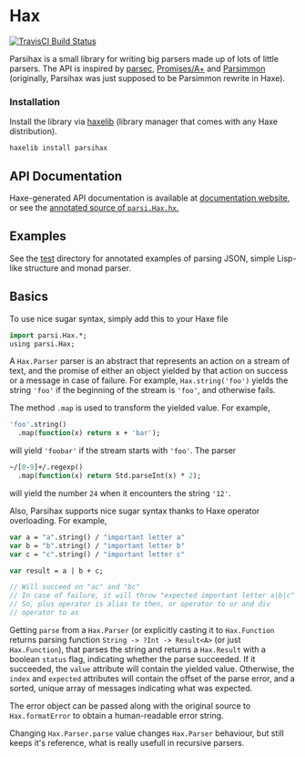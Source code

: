 # Hax
[![TravisCI Build Status](https://api.travis-ci.org/deathbeam/parsihax.svg?branch=master)](https://travis-ci.org/deathbeam/parsihax)

Parsihax is a small library for writing big parsers made up of lots of little parsers. The API is inspired by
[parsec][], [Promises/A+][promises-aplus] and [Parsimmon][parsimmon] (originally, Parsihax was just supposed to be
Parsimmon rewrite in Haxe).

### Installation

Install the library via [haxelib](http://lib.haxe.org/p/parsihax) (library manager that comes with any Haxe distribution).

```
haxelib install parsihax
```

## API Documentation

Haxe-generated API documentation is available at [documentation website][docs], or see the
[annotated source of `parsi.Hax.hx`.][parsihax]

## Examples

See the [test][] directory for annotated examples of parsing JSON, simple Lisp-like structure and monad parser.

## Basics
To use nice sugar syntax, simply add this to your Haxe file

```haxe
import parsi.Hax.*;
using parsi.Hax;
```

A `Hax.Parser` parser is an abstract that represents an action on a stream of text, and the promise of either an
object yielded by that action on success or a message in case of failure. For example, `Hax.string('foo')` yields
the string `'foo'` if the beginning of the stream is `'foo'`, and otherwise fails.

The method `.map` is used to transform the yielded value. For example,

```haxe
'foo'.string()
  .map(function(x) return x + 'bar');
```

will yield `'foobar'` if the stream starts with `'foo'`. The parser

```haxe
~/[0-9]+/.regexp()
  .map(function(x) return Std.parseInt(x) * 2);
```

will yield the number `24` when it encounters the string `'12'`.

Also, Parsihax supports nice sugar syntax thanks to Haxe operator overloading. For example,

```haxe
var a = "a".string() / "important letter a"
var b = "b".string() / "important letter b"
var c = "c".string() / "important letter c"

var result = a | b + c;

// Will succeed on "ac" and "bc"
// In case of failure, it will throw "expected important letter a|b|c"
// So, plus operator is alias to then, or operator to or and div
// operator to as
```

Getting `parse` from a `Hax.Parser` (or explicitly casting it to `Hax.Function` returns parsing function
`String -> ?Int -> Result<A>` (or just `Hax.Function`), that parses the string and returns a `Hax.Result`
with a boolean `status` flag, indicating whether the parse succeeded. If it succeeded, the `value` attribute will
contain the yielded value. Otherwise, the `index` and `expected` attributes will contain the offset of the parse error,
and a sorted, unique array of messages indicating what was expected.

The error object can be passed along with the original source to `Hax.formatError` to obtain
a human-readable error string.

Changing `Hax.Parser.parse` value changes `Hax.Parser` behaviour, but still keeps it's reference, what is
really usefull in recursive parsers.

[docs]: https://deathbeam.github.io/parsihax/parsi/Hax.html
[parsihax]: https://github.com/deathbeam/parsihax/blob/master/src/parsi/Hax.hx
[test]: https://github.com/deathbeam/parsihax/tree/master/test/parsi

[promises-aplus]: https://promisesaplus.com/
[parsec]: https://hackage.haskell.org/package/parsec
[parsimmon]: https://github.com/jneen/parsimmon
